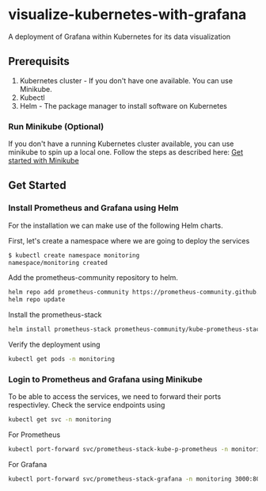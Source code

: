 # visualize-kubernetes-with-grafana

A deployment of Grafana within Kubernetes for its data visualization

## Prerequisits

1. Kubernetes cluster - If you don't have one available. You can use Minikube.
2. Kubectl
3. Helm - The package manager to install software on Kubernetes

### Run Minikube (Optional)

If you don't have a running Kubernetes cluster available, you can use minikube to spin up a local one. Follow the steps as described here: [Get started with Minikube](https://minikube.sigs.k8s.io/docs/start)

## Get Started

### Install Prometheus and Grafana using Helm

For the installation we can make use of the following Helm charts.

First, let's create a namespace where we are going to deploy the services

```bash
$ kubectl create namespace monitoring
namespace/monitoring created
```

Add the prometheus-community repository to helm.

```bash
helm repo add prometheus-community https://prometheus-community.github.io/helm-charts
helm repo update
```

Install the prometheus-stack

```bash
helm install prometheus-stack prometheus-community/kube-prometheus-stack -n monitoring
```

Verify the deployment using

```bash
kubectl get pods -n monitoring
```

### Login to Prometheus and Grafana using Minikube

To be able to access the services, we need to forward their ports respectivley. Check the service endpoints using

```bash
kubectl get svc -n monitoring
```

For Prometheus

```bash
kubectl port-forward svc/prometheus-stack-kube-p-prometheus -n monitoring 9090:9090
```

For Grafana

```bash
kubectl port-forward svc/prometheus-stack-grafana -n monitoring 3000:80
```
